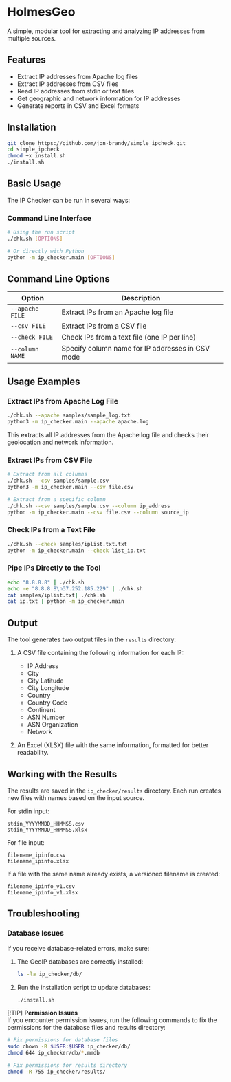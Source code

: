 # HolmesGeo

A simple, modular tool for extracting and analyzing IP addresses from multiple sources.

## Features

- Extract IP addresses from Apache log files
- Extract IP addresses from CSV files
- Read IP addresses from stdin or text files
- Get geographic and network information for IP addresses
- Generate reports in CSV and Excel formats

## Installation

```bash
git clone https://github.com/jon-brandy/simple_ipcheck.git
cd simple_ipcheck
chmod +x install.sh
./install.sh
```

## Basic Usage

The IP Checker can be run in several ways:

### Command Line Interface

```bash
# Using the run script
./chk.sh [OPTIONS]

# Or directly with Python
python -m ip_checker.main [OPTIONS]
```

## Command Line Options

| Option | Description |
|--------|-------------|
| `--apache FILE` | Extract IPs from an Apache log file |
| `--csv FILE` | Extract IPs from a CSV file |
| `--check FILE` | Check IPs from a text file (one IP per line) |
| `--column NAME` | Specify column name for IP addresses in CSV mode |

## Usage Examples

### Extract IPs from Apache Log File

```bash
./chk.sh --apache samples/sample_log.txt
python3 -m ip_checker.main --apache apache.log
```

This extracts all IP addresses from the Apache log file and checks their geolocation and network information.

### Extract IPs from CSV File

```bash
# Extract from all columns
./chk.sh --csv samples/sample.csv
python3 -m ip_checker.main --csv file.csv

# Extract from a specific column
./chk.sh --csv samples/sample.csv --column ip_address
python -m ip_checker.main --csv file.csv --column source_ip
```

### Check IPs from a Text File

```bash
./chk.sh --check samples/iplist.txt.txt
python -m ip_checker.main --check list_ip.txt
```

### Pipe IPs Directly to the Tool

```bash
echo "8.8.8.8" | ./chk.sh
echo -e "8.8.8.8\n37.252.185.229" | ./chk.sh
cat samples/iplist.txt| ./chk.sh
cat ip.txt | python -m ip_checker.main
```

## Output

The tool generates two output files in the `results` directory:

1. A CSV file containing the following information for each IP:
   - IP Address
   - City
   - City Latitude
   - City Longitude
   - Country
   - Country Code
   - Continent
   - ASN Number
   - ASN Organization
   - Network

2. An Excel (XLSX) file with the same information, formatted for better readability.

## Working with the Results

The results are saved in the `ip_checker/results` directory. Each run creates new files with names based on the input source.

For stdin input:
```
stdin_YYYYMMDD_HHMMSS.csv
stdin_YYYYMMDD_HHMMSS.xlsx
```

For file input:
```
filename_ipinfo.csv
filename_ipinfo.xlsx
```

If a file with the same name already exists, a versioned filename is created:
```
filename_ipinfo_v1.csv
filename_ipinfo_v1.xlsx
```

## Troubleshooting

### Database Issues

If you receive database-related errors, make sure:

1. The GeoIP databases are correctly installed:
   ```bash
   ls -la ip_checker/db/
   ```

2. Run the installation script to update databases:
   ```bash
   ./install.sh
   ```

[!TIP] **Permission Issues**  
If you encounter permission issues, run the following commands to fix the permissions for the database files and results directory:

```bash
# Fix permissions for database files
sudo chown -R $USER:$USER ip_checker/db/
chmod 644 ip_checker/db/*.mmdb

# Fix permissions for results directory
chmod -R 755 ip_checker/results/

